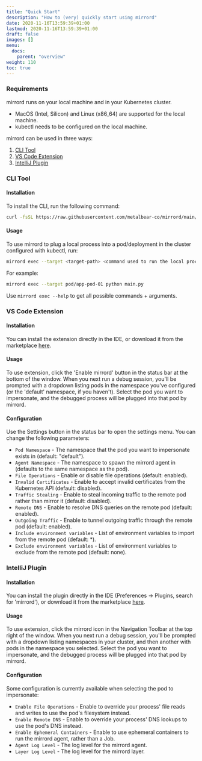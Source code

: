 ```yaml
---
title: "Quick Start"
description: "How to (very) quickly start using mirrord"
date: 2020-11-16T13:59:39+01:00
lastmod: 2020-11-16T13:59:39+01:00
draft: false
images: []
menu:
  docs:
    parent: "overview"
weight: 110
toc: true
---
```


### Requirements

mirrord runs on your local machine and in your Kubernetes cluster.

- MacOS (Intel, Silicon) and Linux (x86_64) are supported for the local machine.
- kubectl needs to be configured on the local machine.

mirrord can be used in three ways:

1. [CLI Tool](#cli-tool)
2. [VS Code Extension](#vs-code-extension)
3. [IntelliJ Plugin](#intellij-plugin)

### CLI Tool

#### Installation

To install the CLI, run the following command:

```bash
curl -fsSL https://raw.githubusercontent.com/metalbear-co/mirrord/main/scripts/install.sh | bash
```

#### Usage

To use mirrord to plug a local process into a pod/deployment in the cluster configured with kubectl, run:

```bash
mirrord exec --target <target-path> <command used to run the local process>`
```

For example:

```bash
mirrord exec --target pod/app-pod-01 python main.py
```

Use `mirrord exec --help` to get all possible commands + arguments.


### VS Code Extension
#### Installation
You can install the extension directly in the IDE, or download it from the marketplace [here](https://marketplace.visualstudio.com/items?itemName=MetalBear.mirrord).

#### Usage
To use extension, click the 'Enable mirrord' button in the status bar at the bottom of the window. When you next run a debug session, you'll be prompted with a dropdown listing pods in the namespace you've configured (or the 'default' namespace, if you haven't). Select the pod you want to impersonate, and the debugged process will be plugged into that pod by mirrord.

#### Configuration

Use the Settings button in the status bar to open the settings menu. You can change the following parameters:

- `Pod Namespace` - The namespace that the pod you want to impersonate exists in (default: "default").
- `Agent Namespace` - The namespace to spawn the mirrord agent in (defaults to the same namespace as the pod).
- `File Operations` - Enable or disable file operations (default: enabled).
- `Invalid Certificates` - Enable to accept invalid certificates from the Kubernetes API (default: disabled).
- `Traffic Stealing` - Enable to steal incoming traffic to the remote pod rather than mirror it (default: disabled).
- `Remote DNS` - Enable to resolve DNS queries on the remote pod (default: enabled).
- `Outgoing Traffic` - Enable to tunnel outgoing traffic through the remote pod (default: enabled).
- `Include environment variables` - List of environment variables to import from the remote pod (default: *).
- `Exclude environment variables` - List of environment variables to exclude from the remote pod (default: none).

### IntelliJ Plugin
#### Installation
You can install the plugin directly in the IDE (Preferences -> Plugins, search for 'mirrord'), or download it from the marketplace [here](https://plugins.jetbrains.com/plugin/19772-mirrord).

#### Usage
To use extension, click the mirrord icon in the Navigation Toolbar at the top right of the window. When you next run a debug session, you'll be prompted with a dropdown listing namespaces in your cluster, and then another with pods in the namespace you selected. Select the pod you want to impersonate, and the debugged process will be plugged into that pod by mirrord.

#### Configuration
Some configuration is currently available when selecting the pod to impersonate:
- `Enable File Operations` - Enable to override your process' file reads and writes to use the pod's filesystem instead.
- `Enable Remote DNS` - Enable to override your process' DNS lookups to use the pod's DNS instead.
- `Enable Ephemeral Containers` - Enable to use ephemeral containers to run the mirrord agent, rather than a Job.
- `Agent Log Level` - The log level for the mirrord agent.
- `Layer Log Level` - The log level for the mirrord layer.
